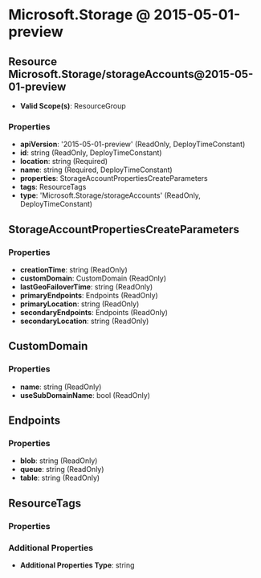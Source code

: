 # Microsoft.Storage @ 2015-05-01-preview

## Resource Microsoft.Storage/storageAccounts@2015-05-01-preview
* **Valid Scope(s)**: ResourceGroup
### Properties
* **apiVersion**: '2015-05-01-preview' (ReadOnly, DeployTimeConstant)
* **id**: string (ReadOnly, DeployTimeConstant)
* **location**: string (Required)
* **name**: string (Required, DeployTimeConstant)
* **properties**: StorageAccountPropertiesCreateParameters
* **tags**: ResourceTags
* **type**: 'Microsoft.Storage/storageAccounts' (ReadOnly, DeployTimeConstant)

## StorageAccountPropertiesCreateParameters
### Properties
* **creationTime**: string (ReadOnly)
* **customDomain**: CustomDomain (ReadOnly)
* **lastGeoFailoverTime**: string (ReadOnly)
* **primaryEndpoints**: Endpoints (ReadOnly)
* **primaryLocation**: string (ReadOnly)
* **secondaryEndpoints**: Endpoints (ReadOnly)
* **secondaryLocation**: string (ReadOnly)

## CustomDomain
### Properties
* **name**: string (ReadOnly)
* **useSubDomainName**: bool (ReadOnly)

## Endpoints
### Properties
* **blob**: string (ReadOnly)
* **queue**: string (ReadOnly)
* **table**: string (ReadOnly)

## ResourceTags
### Properties
### Additional Properties
* **Additional Properties Type**: string

